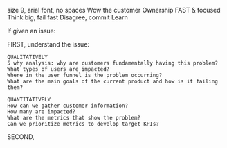 size 9, arial font, no spaces
Wow the customer		Ownership	FAST & focused	   Think big, fail fast	Disagree, commit	    Learn

If given an issue:

FIRST, understand the issue:

	QUALITATIVELY
	5 why analysis: why are customers fundamentally having this problem?
	What types of users are impacted?
	Where in the user funnel is the problem occurring?
	What are the main goals of the current product and how is it failing them?

	QUANTITATIVELY
	How can we gather customer information?
	How many are impacted?
	What are the metrics that show the problem?
	Can we prioritize metrics to develop target KPIs?

SECOND,
